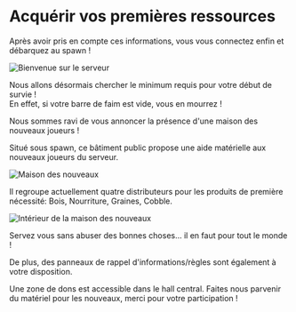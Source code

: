 # Acquérir vos premières ressources

Après avoir pris en compte ces informations, vous vous connectez enfin et débarquez au spawn !

![Bienvenue sur le serveur](../../.gitbook/assets/ressources1.jpg)

Nous allons désormais chercher le minimum requis pour votre début de survie !  
En effet, si votre barre de faim est vide, vous en mourrez !

Nous sommes ravi de vous annoncer la présence d'une maison des nouveaux joueurs !

Situé sous spawn, ce bâtiment public propose une aide matérielle aux nouveaux joueurs du serveur.

![Maison des nouveaux](../../.gitbook/assets/ressources2.jpg)

Il regroupe actuellement quatre distributeurs pour les produits de première nécessité: Bois, Nourriture, Graines, Cobble.

![Int&#xE9;rieur de la maison des nouveaux](../../.gitbook/assets/ressources3.jpg)

Servez vous sans abuser des bonnes choses... il en faut pour tout le monde !

De plus, des panneaux de rappel d'informations/règles sont également à votre disposition.

Une zone de dons est accessible dans le hall central. Faites nous parvenir du matériel pour les nouveaux, merci pour votre participation !

